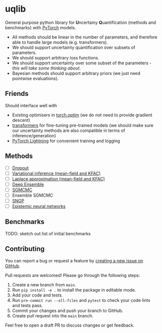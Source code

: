 # uqlib



General purpose python library for **U**ncertainy **Q**uantification (methods and benchmarks) with [PyTorch](https://github.com/pytorch/pytorch) models.

- All methods should be linear in the number of parameters, and therefore able to handle large models (e.g. transformers).
- We should support uncertainty quantification over subsets of parameters.
- We should support arbitrary loss functions.
- We should support uncertainty over some subset of the parameters - *this will take some thinking about*.
- Bayesian methods should support arbitrary priors (we just need pointwise evaluations).


## Friends

Should interface well with

- Existing optimisers in [torch.optim](https://pytorch.org/docs/stable/optim.html) (we do not need to provide gradient descent)
- [transformers](https://github.com/huggingface/transformers) for fine-tuning pre-trained models (we should make sure our uncertainty methods are also compatible in terms of inference/generation)
- [PyTorch Lightning](https://github.com/Lightning-AI/lightning) for convenient training and logging


## Methods

- [ ] [Dropout](https://arxiv.org/abs/1506.02142)
- [ ] [Variational inference (mean-field and KFAC)](https://arxiv.org/abs/1601.00670)
- [ ] [Laplace approximation (mean-field and KFAC)](https://arxiv.org/abs/2106.14806)
- [ ] [Deep Ensemble](https://arxiv.org/abs/1612.01474)
- [ ] [SGMCMC](https://arxiv.org/abs/1506.04696)
- [ ] Ensemble SGMCMC
- [ ] [SNGP](https://arxiv.org/abs/2006.10108)
- [ ] [Epistemic neural networks](https://arxiv.org/abs/2107.08924)
<!-- - [ ] [Conformal prediction](https://arxiv.org/abs/2107.07511) -->


## Benchmarks

TODO: sketch out list of initial benchmarks


## Contributing

You can report a bug or request a feature by [creating a new issue on GitHub](https://github.com/normal-computing/uqlib/issues).

Pull requests are welcomed! Please go through the following steps:

1. Create a new branch from `main`.
2. Run `pip install -e .` to install the package in editable mode.
3. Add your code and tests.
4. Run `pre-commit run --all-files` and `pytest` to check your code lints and tests pass.
5. Commit your changes and push your branch to GitHub.
6. Create pull request into the `main` branch.

Feel free to open a draft PR to discuss changes or get feedback.

